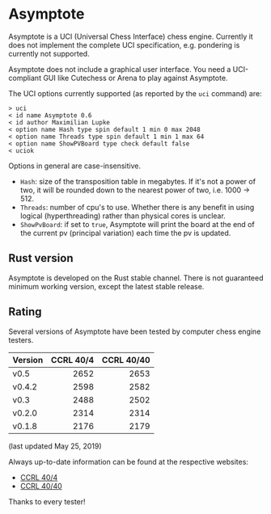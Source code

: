 # Asymptote
Asymptote is a UCI (Universal Chess Interface) chess engine. Currently it does not implement the complete UCI specification, e.g. pondering is currently not supported.

Asymptote does not include a graphical user interface. You need a UCI-compliant GUI like Cutechess or Arena to play against Asymptote.

The UCI options currently supported (as reported by the `uci` command) are:
```
> uci
< id name Asymptote 0.6
< id author Maximilian Lupke
< option name Hash type spin default 1 min 0 max 2048
< option name Threads type spin default 1 min 1 max 64
< option name ShowPVBoard type check default false
< uciok
```

Options in general are case-insensitive.
* `Hash`: size of the transposition table in megabytes. If it's not a power of two, it will be rounded down to the nearest power of two, i.e. 1000 -> 512.
* `Threads`: number of cpu's to use. Whether there is any benefit in using logical (hyperthreading) rather than physical cores is unclear.
* `ShowPvBoard`: if set to `true`, Asymptote will print the board at the end of the current pv (principal variation) each time the pv is updated.

## Rust version
Asymptote is developed on the Rust stable channel. There is not guaranteed minimum working version, except the latest stable release.

## Rating
Several versions of Asymptote have been tested by computer chess engine testers.

| Version | CCRL 40/4 | CCRL 40/40 |
| :------ | --------: | ---------: |
| v0.5    |      2652 |       2653 |
| v0.4.2  |      2598 |       2582 |
| v0.3    |      2488 |       2502 |
| v0.2.0  |      2314 |       2314 |
| v0.1.8  |      2176 |       2179 |

(last updated May 25, 2019)

Always up-to-date information can be found at the respective websites:
* [CCRL 40/4](http://ccrl.chessdom.com/ccrl/404/)
* [CCRL 40/40](http://ccrl.chessdom.com/ccrl/4040/)

Thanks to every tester!
